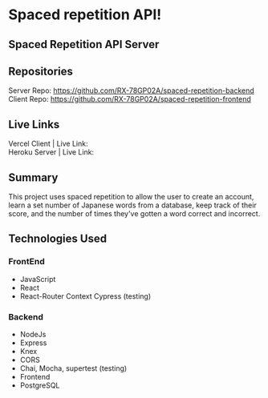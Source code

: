 # Spaced repetition API!

## Spaced Repetition API Server

## Repositories
Server Repo: https://github.com/RX-78GP02A/spaced-repetition-backend 
Client Repo: https://github.com/RX-78GP02A/spaced-repetition-frontend

## Live Links
Vercel Client | Live Link:  
Heroku Server | Live Link: 

## Summary
This project uses spaced repetition to allow the user to create an account, learn a set number of Japanese words from a database, keep track of their score, and the number of times they've gotten a word correct and incorrect.

## Technologies Used

### FrontEnd
- JavaScript
- React
- React-Router
Context
Cypress (testing)

### Backend
- NodeJs
- Express
- Knex
- CORS
- Chai, Mocha, supertest (testing)
- Frontend
- PostgreSQL
